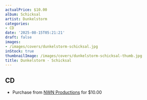 ```yaml
---
actualPrice: $10.00
album: Schicksal
artist: Dunkelstorm
categories:
- CD
date: '2025-08-15T05:21:21'
draft: false
images:
- /images/covers/dunkelstorm-schicksal.jpg
inStock: true
thumbnailImage: /images/covers/dunkelstorm-schicksal-thumb.jpg
title: Dunkelstorm - Schicksal
---
```


## CD
* Purchase from [NWN Productions](http://shop.nwnprod.com/index.php?route=product/product&path=93&product_id=46083&sort=pd.name&order=ASC) for $10.00
